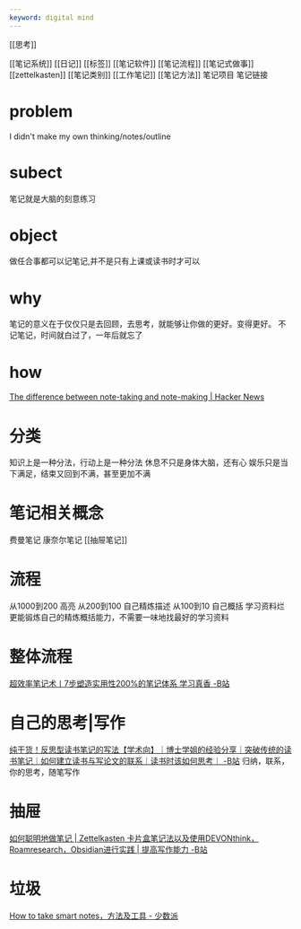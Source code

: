 ```yaml
---
keyword: digital mind
---
```

[[思考]]

[[笔记系统]]
[[日记]]
[[标签]]
[[笔记软件]]
[[笔记流程]]
[[笔记式做事]]
[[zettelkasten]]
[[笔记类别]]
[[工作笔记]]
[[笔记方法]]
笔记项目
笔记链接

# problem
I didn't make my own thinking/notes/outline
# subect
笔记就是大脑的刻意练习
# object
做任合事都可以记笔记,并不是只有上课或读书时才可以
# why
笔记的意义在于仅仅只是去回顾，去思考，就能够让你做的更好。变得更好。
不记笔记，时间就白过了，一年后就忘了

# how
[The difference between note-taking and note-making | Hacker News](https://news.ycombinator.com/item?id=25789073)
# 分类
知识上是一种分法，行动上是一种分法
	休息不只是身体大脑，还有心
	娱乐只是当下满足，结束又回到不满，甚至更加不满

# 笔记相关概念
费曼笔记
康奈尔笔记
[[抽屉笔记]]
# 流程
从1000到200 高亮
从200到100 自己精炼描述
从100到10 自己概括
学习资料烂更能锻炼自己的精炼概括能力，不需要一味地找最好的学习资料

# 整体流程
[超效率笔记术丨7步塑造实用性200%的笔记体系 学习真香 -B站](https://www.bilibili.com/video/BV18k4y1r7Wu)

# 自己的思考|写作
[纯干货！反思型读书笔记的写法【学术向】｜博士学姐的经验分享｜突破传统的读书笔记｜如何建立读书与写论文的联系｜读书时该如何思考｜ -B站](https://www.bilibili.com/video/BV1rK41157Lv)
	归纳，联系，你的思考，随笔写作
	
# 抽屉
[如何聪明地做笔记 | Zettelkasten 卡片盒笔记法以及使用DEVONthink，Roamresearch，Obsidian进行实践 | 提高写作能力 -B站](https://www.bilibili.com/video/BV1Ci4y1s7AC)

# 垃圾
[How to take smart notes，方法及工具 - 少数派](https://sspai.com/post/60466)

